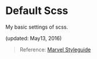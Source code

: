 # Default Scss

My basic settings of scss.

(updated: May13, 2016)

>Reference: [Marvel Styleguide](https://marvelapp.com/styleguide/overview/introduction)